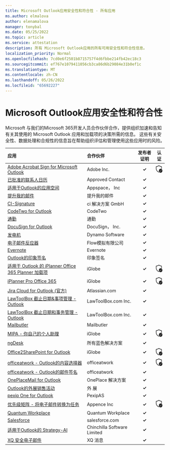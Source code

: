 ```yaml
---
title: Microsoft Outlook应用安全性和符合性 - 所有应用
ms.author: elmalova
author: elenamalova
manager: tonybal
ms.date: 05/25/2022
ms.topic: article
ms.service: attestation
description: 所有 Microsoft Outlook应用的所有可用安全性和符合性信息。
localization_priority: Normal
ms.openlocfilehash: 7cd0e6f2501b8715757f4d6fbbe214fb42ec18c3
ms.sourcegitcommit: ef767e1079411056cb3ca86d6b29084e31b0ef1c
ms.translationtype: MT
ms.contentlocale: zh-CN
ms.lasthandoff: 05/26/2022
ms.locfileid: "65692227"
---
```

# <a name="microsoft-outlook-apps-security-and-compliance"></a>Microsoft Outlook应用安全性和符合性

Microsoft 与我们的Microsoft 365开发人员合作伙伴合作，提供组织加速和告知有关其使用的 Microsoft Outlook 应用和加载项的决策所需的信息。 这些有关安全性、数据处理和合规性的信息旨在帮助组织评估和管理使用这些应用时的风险。

| **应用** | **合作伙伴** | **发布者证明** | **认证** |
|:--------|:------------|:----------------------:|:-------------:|
| [Adobe Acrobat Sign for Microsoft Outlook](./adobe-inc-acrobat-sign-for-microsoft-outlook.md) | Adobe Inc. | **✓** | <img alt="Certified application badge" src="../media/certified-badge.png" height="25" width="25" /> |
| [已批准的联系人日历](./approved-contact-calendars.md) | Approved Contact | **✓** |  |
| [适用于Outlook的应用空间](./appspace-inc-for-outlook.md) | Appspace， Inc | **✓** |  |
| [提升我的邮件](./boost-my-mail.md) | 提升我的邮件 | **✓** |  |
| [CI-Signature](./ci-solution-gmbh-signature.md) | ci 解决方案 GmbH | **✓** |  |
| [CodeTwo for Outlook](./codetwo-for-outlook.md) | CodeTwo | **✓** |  |
| [通勤](./commuty.md) | 通勤 | **✓** |  |
| [DocuSign for Outlook](./docusign-inc-for-outlook.md) | DocuSign， Inc. | **✓** |  |
| [发电机](./dynamo-software.md) | Dynamo Software | **✓** |  |
| [电子邮件反应器](./flow-simulation-ltd-email-reactor.md) | Flow模拟有限公司 | **✓** |  |
| [Evernote](./evernote.md) | Evernote | **✓** |  |
| [Outlook的印象签名](./impression-signatures-for-outlook.md) | 印象签名 | **✓** |  |
| [适用于 Outlook 的 iPlanner Office 365 Planner 加载项](./iglobe-iplanner-office-365-planner-add-in-for-outlook.md) | iGlobe | **✓** | <img alt="Certified application badge" src="../media/certified-badge.png" height="25" width="25" /> |
| [iPlanner Pro Office 365](./iglobe-iplanner-pro-office-365.md) | iGlobe | **✓** | <img alt="Certified application badge" src="../media/certified-badge.png" height="25" width="25" /> |
| [Jira Cloud for Outlook (官方) ](./atlassiancom-jira-cloud-for-outlook-official.md) | Atlassian.com | **✓** |  |
| [LawToolBox 截止日期&amp;事项管理 - Outlook](./lawtoolboxcom-inc-lawtoolbox-deadlinesmatter-management-outlook.md) | LawToolBox.com Inc. | **✓** |  |
| [LawToolBox 截止日期和事务管理 - Outlook](./lawtoolboxcom-inc-lawtoolbox-deadlines-and-matter-management-outlook.md) | LawToolBox.com Inc. | **✓** |  |
| [Mailbutler](./mailbutler.md) | Mailbutler | **✓** |  |
| [MIPA - 你自己的个人助理](./iglobe-mipa-your-own-personal-assistant.md) | iGlobe | **✓** | <img alt="Certified application badge" src="../media/certified-badge.png" height="25" width="25" /> |
| [ngDesk](./all-blue-solutions-ngdesk.md) | 所有蓝色解决方案 | **✓** |  |
| [Office2SharePoint for Outlook](./iglobe-office2sharepoint-for-outlook.md) | iGlobe | **✓** | <img alt="Certified application badge" src="../media/certified-badge.png" height="25" width="25" /> |
| [officeatwork - Outlook的内容选择器](./officeatwork-officeatworkcontent-chooser-for-outlook.md) | officeatwork | **✓** | <img alt="Certified application badge" src="../media/certified-badge.png" height="25" width="25" /> |
| [officeatwork - Outlook的邮件签名](./officeatwork-officeatworkmail-signature-for-outlook.md) | officeatwork | **✓** |  |
| [OnePlaceMail for Outlook](./oneplace-solutions-oneplacemail-for-outlook.md) | OnePlace 解决方案 | **✓** |  |
| [Outlook的外展销售活动](./outreach-sales-engagement-for-outlook.md) | 外 展 | **✓** |  |
| [pexip One for Outlook](./pexipas-pexip-one-for-outlook.md) | PexipAS | **✓** |  |
| [优先级矩阵 - 将电子邮件转换为任务](./appfluence-inc-priority-matrix-turn-emails-into-tasks.md) | Appence Inc | **✓** | <img alt="Certified application badge" src="../media/certified-badge.png" height="25" width="25" /> |
| [Quantum Workplace](./quantum-workplace.md) | Quantum Workplace | **✓** |  |
| [Salesforce](./salesforcecom-salesforce.md) | salesforce.com | **✓** |  |
| [适用于Outlook的 Strategy-AI](./chinchilla-software-limited-strategy-ai-for-outlook.md) | Chinchilla Software Limited | **✓** |  |
| [XQ 安全电子邮件](./xq-message-secure-email.md) | XQ 消息 | **✓** |  |
